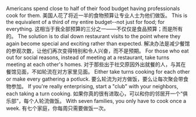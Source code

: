 Americans spend close to half of their food budget having professionals cook for them. 
美国人花了将近一半的食物预算让专业人士为他们做饭。
This is the equivalent of a third of my entire budget--not just for food; for everything. 
这相当于我全部预算的三分之一——不仅仅是食品预算；而是所有的。
The solution is to dial down restaurant visits to the point where they again become special and exciting rather than expected. 
解决办法是减少餐馆的参观次数，让他们再次变得特别和令人兴奋，而不是预期。
For those who eat out  for  social  reasons,  instead  of  meeting  at  a  restaurant,  take  turns  meeting  at each  other's  homes. 
对于那些出于社交原因外出就餐的人，与其在餐馆见面，不如轮流在对方家里见面。
Either  take  turns  cooking  for  each  other  or  make  every gathering  a  potluck. 
要么轮流为对方做饭，要么让每次聚会带食物参加。
If  you're  really  enterprising,  start  a  "club"  with  your neighbors,  each  taking  a  turn  cooking. 
如果你真的很有进取心，可以和你的邻居开一个“俱乐部”，每个人轮流做饭。
With  seven  families,  you  only  have  to cook once a week.
有七个家庭，你每周只需要做饭一次。